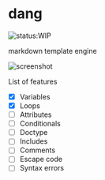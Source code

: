 # dang

![status:WIP](https://img.shields.io/badge/status-WIP-yellow.svg)

markdown template engine

![screenshot](https://raw.githubusercontent.com/siddharthkp/dang/master/screenshot.png)

List of features
- [x] Variables
- [x] Loops
- [ ] Attributes
- [ ] Conditionals
- [ ] Doctype
- [ ] Includes
- [ ] Comments
- [ ] Escape code
- [ ] Syntax errors
